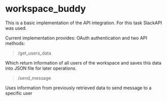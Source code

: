 # workspace_buddy

This is a basic implementation of the API integration. For this task SlackAPI was used.

Current implementation provides: OAuth authentication and two API methods: 

> /get_users_data

Which return information of all users of the workspace and saves this data into JSON file for later operations.

> /send_message

Uses information from previously retrieved data to send message to a specific user
